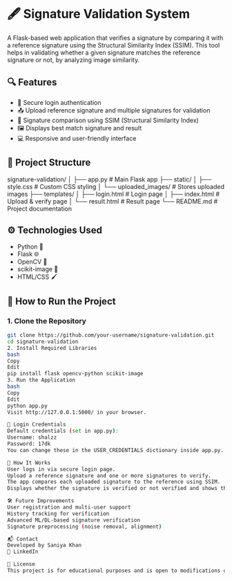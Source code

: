 # 🖋️ Signature Validation System

A Flask-based web application that verifies a signature by comparing it with a reference signature using the Structural Similarity Index (SSIM). This tool helps in validating whether a given signature matches the reference signature or not, by analyzing image similarity.

## 🔍 Features

- 🔐 Secure login authentication  
- 📤 Upload reference signature and multiple signatures for validation  
- 🧠 Signature comparison using SSIM (Structural Similarity Index)  
- 🖼️ Displays best match signature and result  
- 💻 Responsive and user-friendly interface  

## 📂 Project Structure

signature-validation/
│
├── app.py # Main Flask app
├── static/
│ ├── style.css # Custom CSS styling
│ └── uploaded_images/ # Stores uploaded images
├── templates/
│ ├── login.html # Login page
│ ├── index.html # Upload & verify page
│ └── result.html # Result page
└── README.md # Project documentation

## ⚙️ Technologies Used

- Python 🐍  
- Flask 🌐  
- OpenCV 🎥  
- scikit-image 🧠  
- HTML/CSS 🖌️  

## 🚀 How to Run the Project

### 1. Clone the Repository
```bash
git clone https://github.com/your-username/signature-validation.git
cd signature-validation
2. Install Required Libraries
bash
Copy
Edit
pip install flask opencv-python scikit-image
3. Run the Application
bash
Copy
Edit
python app.py
Visit http://127.0.0.1:5000/ in your browser.

🔐 Login Credentials
Default credentials (set in app.py):
Username: shalzz
Password: 17dk
You can change these in the USER_CREDENTIALS dictionary inside app.py.

🧠 How It Works
User logs in via secure login page.
Upload a reference signature and one or more signatures to verify.
The app compares each uploaded signature to the reference using SSIM.
Displays whether the signature is verified or not verified and shows the best match image.

🛠️ Future Improvements
User registration and multi-user support
History tracking for verification
Advanced ML/DL-based signature verification
Signature preprocessing (noise removal, alignment)

📬 Contact
Developed by Saniya Khan
📎 LinkedIn

📜 License
This project is for educational purposes and is open to modifications or enhancements.
